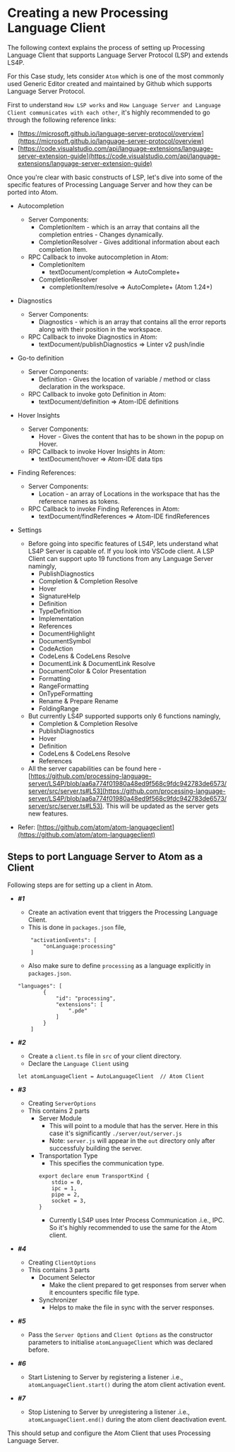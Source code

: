# Creating a new Processing Language Client

The following context explains the process of setting up Processing Language Client that supports Language Server Protocol (LSP) and extends LS4P.

For this Case study, lets consider `Atom` which is one of the most commonly used Generic Editor created and maintained by Github which supports Language Server Protocol.

First to understand `How LSP works` and `How Language Server and Language Client communicates with each other`, it's highly recommended to go through the following reference links:
- [https://microsoft.github.io/language-server-protocol/overview](https://microsoft.github.io/language-server-protocol/overview)
- [https://code.visualstudio.com/api/language-extensions/language-server-extension-guide](https://code.visualstudio.com/api/language-extensions/language-server-extension-guide)

Once you're clear with basic constructs of LSP, let's dive into some of the specific features of Processing Language Server and how they can be ported into Atom.

- Autocompletion
	- Server Components:
		- CompletionItem - which is an array that contains all the completion entries - Changes dynamically.
		- CompletionResolver - Gives additional information about each completion Item.
	- RPC Callback to invoke autocompletion in Atom:
		- CompletionItem 
			- textDocument/completion => AutoComplete+
		- CompletionResolver
			- completionItem/resolve =>	AutoComplete+ (Atom 1.24+)

- Diagnostics
	- Server Components:
		- Diagnostics - which is an array that contains all the error reports along with their position in the workspace.
	- RPC Callback to invoke Diagnostics in Atom:
		- textDocument/publishDiagnostics => Linter v2 push/indie

- Go-to definition
	- Server Components:
		- Definition - Gives the location of variable / method or class declaration in the workspace.
	- RPC Callback to invoke goto Definition in Atom:
		- textDocument/definition => Atom-IDE definitions

- Hover Insights
	- Server Components:
		- Hover - Gives the content that has to be shown in the popup on Hover.
	- RPC Callback to invoke Hover Insights in Atom:
		- textDocument/hover => Atom-IDE data tips

- Finding References:
	- Server Components:
		- Location - an array of Locations in the workspace that has the reference names as tokens.
	- RPC Callback to invoke Finding References in Atom:
		- textDocument/findReferences => Atom-IDE findReferences

- Settings
	- Before going into specific features of LS4P, lets understand what LS4P Server is capable of. If you look into VSCode client. A LSP Client can support upto 19 functions from any Language Server namingly,
		- PublishDiagnostics
		- Completion & Completion Resolve
		- Hover
		- SignatureHelp
		- Definition
		- TypeDefinition
		- Implementation
		- References
		- DocumentHighlight
		- DocumentSymbol
		- CodeAction
		- CodeLens & CodeLens Resolve
		- DocumentLink & DocumentLink Resolve
		- DocumentColor & Color Presentation
		- Formatting
		- RangeFormatting
		- OnTypeFormatting
		- Rename & Prepare Rename
		- FoldingRange
	- But currently LS4P supported supports only 6 functions namingly,
		- Completion & Completion Resolve
		- PublishDiagnostics
		- Hover
		- Definition
		- CodeLens & CodeLens Resolve
		- References
	- All the server capabilities can be found here - [https://github.com/processing-language-server/LS4P/blob/aa6a774f01980a48ed9f568c9fdc942783de6573/server/src/server.ts#L53](https://github.com/processing-language-server/LS4P/blob/aa6a774f01980a48ed9f568c9fdc942783de6573/server/src/server.ts#L53). This will be updated as the server gets new features.

- Refer: [https://github.com/atom/atom-languageclient](https://github.com/atom/atom-languageclient)

## Steps to port Language Server to Atom as a Client

Following steps are for setting up a client in Atom.
- ***#1***
	- Create an activation event that triggers the Processing Language Client.
	- This is done in `packages.json` file,
	```
		"activationEvents": [
			"onLanguage:processing"
		]
	```
	- Also make sure to define `processing` as a language explicitly in `packages.json`.
	```
	"languages": [
			{
				"id": "processing",
				"extensions": [
					".pde"
				]
			}
		]
	```

- ***#2***
	- Create a `client.ts` file in `src` of your client directory.
	- Declare the `Language Client` using
	```
	let atomLanguageClient = AutoLanguageClient  // Atom Client
	```

- ***#3***
	- Creating `ServerOptions`
	- This contains 2 parts
		- Server Module
			- This will point to a module that has the server. Here in this case it's significantly `./server/out/server.js`
			- Note: `server.js` will appear in the `out` directory only after successfuly building the server.
		- Transportation Type
			- This specifies the communication type. 
			```
			export declare enum TransportKind {
   				stdio = 0,
   				ipc = 1,
  				pipe = 2,
  				socket = 3,
			}
			```
			- Currently LS4P uses Inter Process Communication .i.e., IPC. So it's highly recommended to use the same for the Atom client.

- ***#4***
	- Creating `ClientOptions`
	- This contains 3 parts
		- Document Selector
			- Make the client prepared to get responses from server when it encounters specific file type.
		- Synchronizer
			- Helps to make the file in sync with the server responses.

- ***#5***
	- Pass the `Server Options` and `Client Options` as the constructor parameters to initialise `atomLanguageClient` which was declared before.

- ***#6***
	- Start Listening to Server by registering a listener .i.e., `atomLanguageClient.start()` during the atom client activation event.

- ***#7***
	- Stop Listening to Server by unregistering a listener .i.e., `atomLanguageClient.end()` during the atom client deactivation event.

This should setup and configure the Atom Client that uses Processing Language Server.

